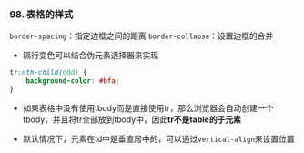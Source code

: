 ### 98. 表格的样式

`border-spacing`：指定边框之间的距离
`border-collapse`：设置边框的合并

- 隔行变色可以结合伪元素选择器来实现
```css
tr:nth-child(odd) {
    background-color: #bfa;
}
```

- 如果表格中没有使用tbody而是直接使用tr，那么浏览器会自动创建一个tbody，并且将tr全部放到tbody中，因此**tr不是table的子元素**

- 默认情况下，元素在td中是垂直居中的，可以通过`vertical-align`来设置位置